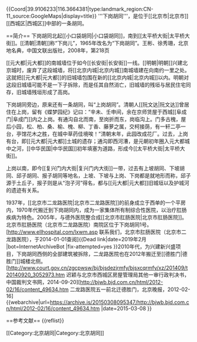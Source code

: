 {{Coord|39.9106233|116.3664381|type:landmark_region:CN-11_source:GoogleMaps|display=title}}
'''下岗胡同'''，是位于[[北京市|北京市]][[西城区|西城区]]中部的一条胡同。

==简介==
下岗胡同北起[[小口袋胡同|小口袋胡同]]，南到[[太平桥大街|太平桥大街]]。[[清朝|清朝]]称“下岗儿”，1965年改名为“下岗胡同”。<ref name=bjdmd>王彬、徐秀珊，北京地名典，中国文联出版社，2008年，第218页</ref>

[[元大都|元大都]]的南城墙位于如今[[长安街|长安街]]一线。[[明朝|明朝]]兴建北京城时，废弃了这段城墙，将[[北京内城|北京内城]]南城墙建在向南约一里之处。这就把[[元大都|元大都]]的旧城墙包围在新的[[北京内城|北京内城]]以内。明朝对这段旧城墙可能不是一下子拆除，而是任其自然消亡，旧城墙的残垣与居民住宅同存，旧城墙残垣形成了高岗。<ref name=bjdmd/>

下岗胡同旁边，原来还有一条胡同，叫“上岗胡同”。清朝人[[阮文达|阮文达]]曾居住在上岗，留有《蝶梦园纪》记曰：“辛未、壬申间，余在京师赁屋于西城[[阜成门|阜成门]]内之上岗。有通沟自北而南，至岗折而东，岗临沟上。门多古槐，屋后小园，松、柏、桑、榆、槐、柳、丁香、藤萝之属，交柯接荫，有一轩二亭一台，亭馆花木之胜，在城中草药佳境唉！”清朝末年，此园改成花厂。过去，上岗有台，即[[元大都|元大都]]土城的遗存；通沟即西河漕，是元朝初年圈入元大都城中之河，[[中华民国|中华民国]]初年填塞为道路，形成今[[太平桥大街|太平桥大街]]。<ref name=bjdmd/>

上岗以南，即今[[复兴门内大街|复兴门内大街]]一带，过去有上坡胡同、下坡胡同、邱子胡同、报子胡同等地名，上坡、下坡与上岗、下岗都是就地形而称，邱子源于土丘子，报子则是从“泡子河”得名，都与[[元大都|元大都]]旧城垣以及护城河的遗迹有关系。<ref name=bjdmd/>

1937年，[[北京市二龙路医院|北京市二龙路医院]]的前身成立于西单的一个平房内，1970年代搬迁到下岗胡同内，成为一家集体所有制综合性医院，以治疗肛肠疾病为特色。2005年，与德外医院整合成[[北京市肛肠医院|北京市肛肠医院]]。北京市肛肠医院（北京市二龙路医院）南院区位于下岗胡同1号。<ref>[http://www.ellhospital.com/lxwm.asp 联系我们，北京市肛肠医院（北京市二龙路医院），于2014-01-01查阅]{{Dead link|date=2019年2月 |bot=InternetArchiveBot |fix-attempted=yes }}</ref><ref name=dsm/>2010年代，为兴建新兴盛项目，下岗胡同西侧的全部建筑被拆除，二龙路医院也在2012年搬迁至[[德胜门|德胜门]]城楼北侧。<ref>[http://www.court.gov.cn/zgcpwsw/bj/bjsdezjrmfy/bjsxcqrmfy/xz/201409/t20140920_3052973.htm 迟颖与北京市西城区房屋管理局其他一审行政判决书，中国裁判文书网，2014-09-20]</ref><ref name=dsm>[http://bjwb.bjd.com.cn/html/2012-02/16/content_49634.htm 二龙路医院五一前北迁德胜门，北京晚报，2012-02-16] {{webarchive|url=https://archive.is/20150308095347/http://bjwb.bjd.com.cn/html/2012-02/16/content_49634.htm |date=2015-03-08 }}</ref>

==参考文献==
{{reflist}}

[[Category:北京胡同|Category:北京胡同]]